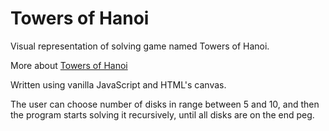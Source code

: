 # Towers of Hanoi

Visual representation of solving game named Towers of Hanoi.

More about <a href="https://en.wikipedia.org/wiki/Tower_of_Hanoi"> Towers of Hanoi</a>

Written using vanilla JavaScript and HTML's canvas.

The user can choose number of disks in range between 5 and 10, and then the program starts solving it recursively, until all disks are on the end peg.
